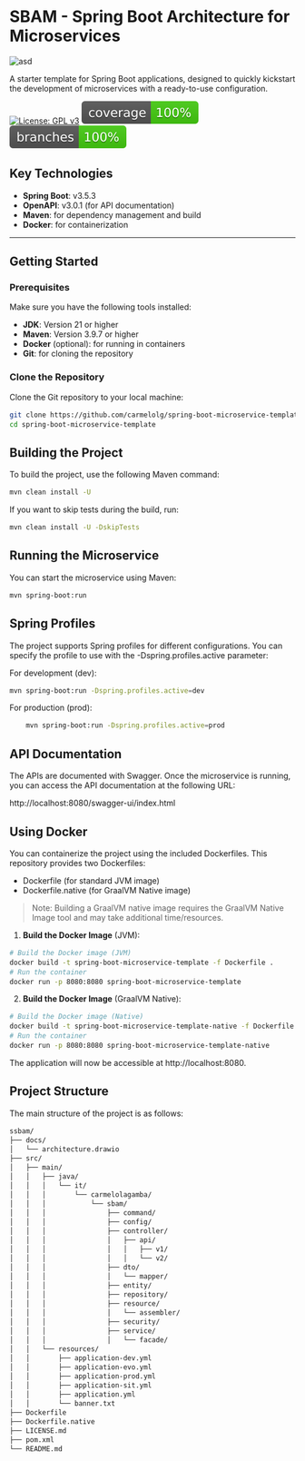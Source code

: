 # SBAM - Spring Boot Architecture for Microservices

![asd](https://i.ibb.co/XkWH49Pp/banner.png "SBAM Logo")

A starter template for Spring Boot applications, designed to quickly kickstart the development of microservices with a ready-to-use configuration.

[![License: GPL v3](https://img.shields.io/badge/License-GPLv3-blue.svg)](https://www.gnu.org/licenses/gpl-3.0)
[![Coverage](.github/badges/jacoco.svg)](.github/badges/jacoco.svg)
[![Branches](.github/badges/branches.svg)](.github/badges/branches.svg)

## Key Technologies

- **Spring Boot**: v3.5.3
- **OpenAPI**: v3.0.1 (for API documentation)
- **Maven**: for dependency management and build
- **Docker**: for containerization

---

## Getting Started

### Prerequisites

Make sure you have the following tools installed:

- **JDK**: Version 21 or higher
- **Maven**: Version 3.9.7 or higher
- **Docker** (optional): for running in containers
- **Git**: for cloning the repository

### Clone the Repository

Clone the Git repository to your local machine:

```bash
git clone https://github.com/carmelolg/spring-boot-microservice-template.git
cd spring-boot-microservice-template
```

## Building the Project

To build the project, use the following Maven command:
```bash
mvn clean install -U
```

If you want to skip tests during the build, run:
```bash
mvn clean install -U -DskipTests
```

## Running the Microservice

You can start the microservice using Maven:

```bash
mvn spring-boot:run
```

## Spring Profiles

The project supports Spring profiles for different configurations. 
You can specify the profile to use with the -Dspring.profiles.active parameter:

For development (dev):
```bash
mvn spring-boot:run -Dspring.profiles.active=dev
```

For production (prod):
```bash
    mvn spring-boot:run -Dspring.profiles.active=prod
```

## API Documentation

The APIs are documented with Swagger. Once the microservice is running, you can access the API documentation at the following URL:

http://localhost:8080/swagger-ui/index.html

## Using Docker

You can containerize the project using the included Dockerfiles. 
This repository provides two Dockerfiles:

- Dockerfile (for standard JVM image)
- Dockerfile.native (for GraalVM Native image)

>Note: Building a GraalVM native image requires the GraalVM Native Image tool and may take additional time/resources.

1. **Build the Docker Image** (JVM):

```bash
# Build the Docker image (JVM)
docker build -t spring-boot-microservice-template -f Dockerfile .
# Run the container
docker run -p 8080:8080 spring-boot-microservice-template
```
2. **Build the Docker Image** (GraalVM Native):

```bash 
# Build the Docker image (Native)
docker build -t spring-boot-microservice-template-native -f Dockerfile.native .
# Run the container
docker run -p 8080:8080 spring-boot-microservice-template-native
```

The application will now be accessible at http://localhost:8080.

## Project Structure

The main structure of the project is as follows:
```crmsh
ssbam/
├── docs/
│   └── architecture.drawio
├── src/
│   ├── main/
│   │   ├── java/
│   │   │   └── it/
│   │   │       └── carmelolagamba/
│   │   │           └── sbam/
│   │   │               ├── command/
│   │   │               ├── config/
│   │   │               ├── controller/
│   │   │               │   ├── api/
│   │   │               │   │   ├── v1/
│   │   │               │   │   └── v2/
│   │   │               ├── dto/
│   │   │               │   └── mapper/
│   │   │               ├── entity/
│   │   │               ├── repository/
│   │   │               ├── resource/
│   │   │               │   └── assembler/
│   │   │               ├── security/
│   │   │               ├── service/
│   │   │               │   └── facade/
│   │   └── resources/
│   │       ├── application-dev.yml
│   │       ├── application-evo.yml
│   │       ├── application-prod.yml
│   │       ├── application-sit.yml
│   │       ├── application.yml
│   │       └── banner.txt
├── Dockerfile
├── Dockerfile.native
├── LICENSE.md
├── pom.xml
└── README.md
```
